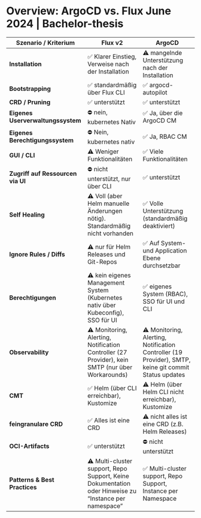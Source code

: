 # Overview: ArgoCD vs. Flux June 2024 | Bachelor-thesis

| Szenario / Kriterium             | Flux v2                                                 | ArgoCD                                                        |
|----------------------------------|---------------------------------------------------------|---------------------------------------------------------------|
| **Installation**                 | ✅ Klarer Einstieg, Verweise nach der Installation       | ⚠️ mangelnde Unterstützung nach der Installation              |
| **Bootstrapping**                | ✅ standardmäßig über Flux CLI                           | ✅ argocd-autopilot                                            |
| **CRD / Pruning**                | ✅ unterstützt                                           | ✅ unterstützt                                                 |
| **Eigenes Userverwaltungssystem**                | ⛔ nein, kubernetes Nativ                                           | ✅ Ja, über die ArgoCD CM           |
| **Eigenes Berechtigungssystem**              | ⛔ Nein, kubernetes nativ                                           | ✅ Ja, RBAC CM                          |
| **GUI / CLI**                    | ⚠️ Weniger Funktionalitäten                              | ✅ Viele Funktionalitäten                                      |
| **Zugriff auf Ressourcen via UI**| ⛔ nicht unterstützt, nur über CLI                       | ✅ unterstützt                                                 |
| **Self Healing**                 | ⚠️ Voll (aber Helm manuelle Änderungen nötig). Standardmäßig nicht vorhanden | ✅ Volle Unterstützung (standardmäßig deaktiviert)            |
| **Ignore Rules / Diffs**         | ⚠️ nur für Helm Releases und Git-Repos                                 | ✅ Auf System- und Application Ebene durchsetzbar                           |
| **Berechtigungen**               | ⚠️ kein eigenes Management System (Kubernetes nativ über Kubeconfig), SSO für UI | ✅ eigenes System (RBAC), SSO für UI und CLI                  |
| **Observability**                | ⚠️ Monitoring, Alerting, Notification Controller (27 Provider), kein SMTP (nur über Workarounds) | ⚠️ Monitoring, Alerting, Notification Controller (19 Provider), SMTP, keine git commit Status updates |
| **CMT**                          | ✅ Helm (über CLI erreichbar), Kustomize                  | ⚠️ Helm (über Helm CLI nicht erreichbar), Kustomize           |
| **feingranulare CRD**                          | ✅ Alles ist eine CRD                  | ⚠️ nicht alles ist eine CRD (z.B. Helm Releases)            |
| **OCI-Artifacts**                | ✅ unterstützt                                           | ⛔ nicht unterstützt                                           |
| **Patterns & Best Practices**    | ⚠️ Multi-cluster support, Repo Support, Keine Dokumentation oder Hinweise zu “Instance per namespace” | ✅ Multi-cluster support, Repo Support, Instance per Namespace |

